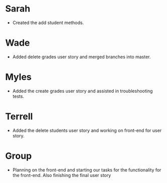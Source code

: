 # Sarah
- Created the add student methods.

# Wade
- Added delete grades user story and merged branches into master.

# Myles
- Added the create grades user story and assisted in troubleshooting tests. 

# Terrell
- Added the delete students user story and working on front-end for user story.

# Group
- Planning on the front-end and starting our tasks for the functionality for the front-end. Also finishing the final user story 